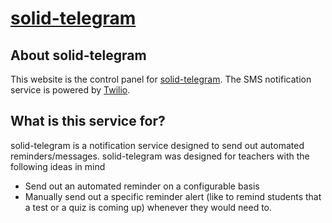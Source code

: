 # [solid-telegram](#)

## About solid-telegram
This website is the control panel for [solid-telegram](). The SMS notification service is powered by [Twilio](https://www.twilio.com/). 

## What is this service for?
solid-telegram is a notification service designed to send out automated reminders/messages. solid-telegram was designed for teachers with the following ideas in mind
- Send out an automated reminder on a configurable basis
- Manually send out a specific reminder alert (like to remind students that a test or a quiz is coming up) whenever they would need to. 
